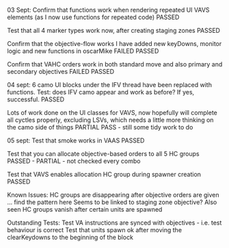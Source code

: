 03 Sept:
Confirm that functions work when rendering repeated UI VAVS elements
(as I now use functions for repeated code)
PASSED

Test that all 4 marker types work now, after creating staging zones
PASSED

Confirm that the objective-flow works
I have added new keyDowns, monitor logic and new functions in oscarMike
FAILED
PASSED

Confirm that VAHC orders work in both standard move and also primary and secondary objectives
FAILED
PASSED

04 sept:
6 camo UI blocks under the IFV thread have been replaced with functions.
Test: does IFV camo appear and work as before? If yes, successful.
PASSED

Lots of work done on the UI classes for VAVS, now hopefully will complete
all cyctles properly, excluding LSVs, which needs a little more thinking on the camo side of things
PARTIAL PASS - still some tidy work to do

05 sept:
Test that smoke works in VAAS
PASSED

Test that you can allocate objective-based orders to all 5 HC groups
PASSED - PARTIAL - not checked every combo

Test that VAVS enables allocation HC group during spawner creation
PASSED

Known Issues:
HC groups are disappearing after objective orders are given ... find the pattern here
Seems to be linked to staging zone objective?
Also seen HC groups vanish after certain units are spawned


Outstanding Tests:
Test VA instructions are synced with objectives - i.e. test behaviour is correct
Test that units spawn ok after moving the clearKeydowns to the beginning of the block
